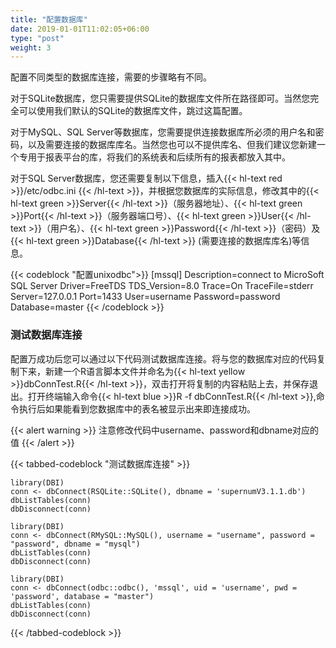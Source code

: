 ```yaml
---
title: "配置数据库"
date: 2019-01-01T11:02:05+06:00
type: "post"
weight: 3
---
```


配置不同类型的数据库连接，需要的步骤略有不同。  
  
对于SQLite数据库，您只需要提供SQLite的数据库文件所在路径即可。当然您完全可以使用我们默认的SQLite的数据库文件，跳过这篇配置。  
  
对于MySQL、SQL Server等数据库，您需要提供连接数据库所必须的用户名和密码，以及需要连接的数据库库名。当然您也可以不提供库名、但我们建议您新建一个专用于报表平台的库，将我们的系统表和后续所有的报表都放入其中。  
  
对于SQL Server数据库，您还需要复制以下信息，插入{{< hl-text red >}}/etc/odbc.ini {{< /hl-text >}}，并根据您数据库的实际信息，修改其中的{{< hl-text green >}}Server{{< /hl-text >}}（服务器地址）、{{< hl-text green >}}Port{{< /hl-text >}}（服务器端口号）、{{< hl-text green >}}User{{< /hl-text >}}（用户名）、{{< hl-text green >}}Password{{< /hl-text >}}（密码）及{{< hl-text green >}}Database{{< /hl-text >}} (需要连接的数据库库名)等信息。 

{{< codeblock "配置unixodbc">}}
[mssql]
Description=connect to MicroSoft SQL Server
Driver=FreeTDS
TDS_Version=8.0
Trace=On
TraceFile=stderr
Server=127.0.0.1 
Port=1433 
User=username 
Password=password 
Database=master 
{{< /codeblock >}}

### 测试数据库连接  

配置万成功后您可以通过以下代码测试数据库连接。将与您的数据库对应的代码复制下来，新建一个R语言脚本文件并命名为{{< hl-text yellow >}}dbConnTest.R{{< /hl-text >}}，双击打开将复制的内容粘贴上去，并保存退出。打开终端输入命令{{< hl-text blue >}}R -f dbConnTest.R{{< /hl-text >}},命令执行后如果能看到您数据库中的表名被显示出来即连接成功。  
  
{{< alert warning >}} 注意修改代码中username、password和dbname对应的值 {{< /alert >}}

{{< tabbed-codeblock "测试数据库连接" >}}
  <!-- tab SQLite -->
    library(DBI)
    conn <- dbConnect(RSQLite::SQLite(), dbname = 'supernumV3.1.1.db')
    dbListTables(conn)
    dbDisconnect(conn)
  <!-- endtab -->
  <!-- tab MySQL -->
    library(DBI)
    conn <- dbConnect(RMySQL::MySQL(), username = "username", password = "password", dbname = "mysql")
    dbListTables(conn)
    dbDisconnect(conn)
  <!-- endtab -->
  <!-- tab SQLServer -->
    library(DBI)
    conn <- dbConnect(odbc::odbc(), 'mssql', uid = 'username', pwd = 'password', database = "master")
    dbListTables(conn)
    dbDisconnect(conn)
  <!-- endtab -->
{{< /tabbed-codeblock >}}

